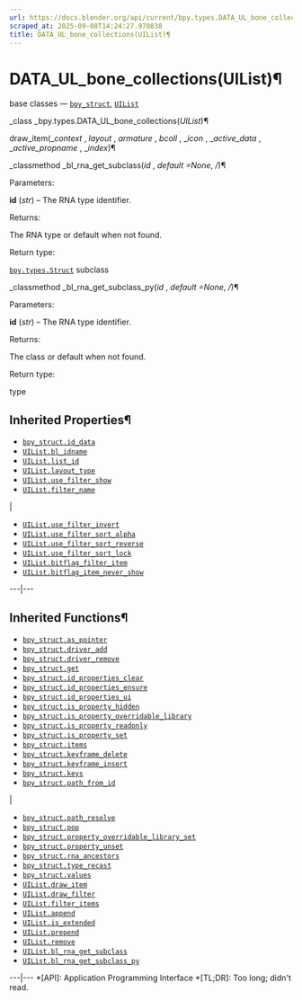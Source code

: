 ```yaml
---
url: https://docs.blender.org/api/current/bpy.types.DATA_UL_bone_collections.html
scraped_at: 2025-09-08T14:24:27.970838
title: DATA_UL_bone_collections(UIList)¶
---
```


# DATA_UL_bone_collections(UIList)¶  
  
base classes — [`bpy_struct`](bpy.types.bpy_struct.html#bpy.types.bpy_struct
"bpy.types.bpy_struct"), [`UIList`](bpy.types.UIList.html#bpy.types.UIList
"bpy.types.UIList")

_class _bpy.types.DATA_UL_bone_collections(_UIList_)¶

    

draw_item(__context_ , _layout_ , _armature_ , _bcoll_ , __icon_ ,
__active_data_ , __active_propname_ , __index_)¶

    

_classmethod _bl_rna_get_subclass(_id_ , _default =None_, _/_)¶

    

Parameters:

    

**id** (_str_) – The RNA type identifier.

Returns:

    

The RNA type or default when not found.

Return type:

    

[`bpy.types.Struct`](bpy.types.Struct.html#bpy.types.Struct
"bpy.types.Struct") subclass

_classmethod _bl_rna_get_subclass_py(_id_ , _default =None_, _/_)¶

    

Parameters:

    

**id** (_str_) – The RNA type identifier.

Returns:

    

The class or default when not found.

Return type:

    

type

## Inherited Properties¶

  * [`bpy_struct.id_data`](bpy.types.bpy_struct.html#bpy.types.bpy_struct.id_data "bpy.types.bpy_struct.id_data")
  * [`UIList.bl_idname`](bpy.types.UIList.html#bpy.types.UIList.bl_idname "bpy.types.UIList.bl_idname")
  * [`UIList.list_id`](bpy.types.UIList.html#bpy.types.UIList.list_id "bpy.types.UIList.list_id")
  * [`UIList.layout_type`](bpy.types.UIList.html#bpy.types.UIList.layout_type "bpy.types.UIList.layout_type")
  * [`UIList.use_filter_show`](bpy.types.UIList.html#bpy.types.UIList.use_filter_show "bpy.types.UIList.use_filter_show")
  * [`UIList.filter_name`](bpy.types.UIList.html#bpy.types.UIList.filter_name "bpy.types.UIList.filter_name")

|

  * [`UIList.use_filter_invert`](bpy.types.UIList.html#bpy.types.UIList.use_filter_invert "bpy.types.UIList.use_filter_invert")
  * [`UIList.use_filter_sort_alpha`](bpy.types.UIList.html#bpy.types.UIList.use_filter_sort_alpha "bpy.types.UIList.use_filter_sort_alpha")
  * [`UIList.use_filter_sort_reverse`](bpy.types.UIList.html#bpy.types.UIList.use_filter_sort_reverse "bpy.types.UIList.use_filter_sort_reverse")
  * [`UIList.use_filter_sort_lock`](bpy.types.UIList.html#bpy.types.UIList.use_filter_sort_lock "bpy.types.UIList.use_filter_sort_lock")
  * [`UIList.bitflag_filter_item`](bpy.types.UIList.html#bpy.types.UIList.bitflag_filter_item "bpy.types.UIList.bitflag_filter_item")
  * [`UIList.bitflag_item_never_show`](bpy.types.UIList.html#bpy.types.UIList.bitflag_item_never_show "bpy.types.UIList.bitflag_item_never_show")

  
---|---  
  
## Inherited Functions¶

  * [`bpy_struct.as_pointer`](bpy.types.bpy_struct.html#bpy.types.bpy_struct.as_pointer "bpy.types.bpy_struct.as_pointer")
  * [`bpy_struct.driver_add`](bpy.types.bpy_struct.html#bpy.types.bpy_struct.driver_add "bpy.types.bpy_struct.driver_add")
  * [`bpy_struct.driver_remove`](bpy.types.bpy_struct.html#bpy.types.bpy_struct.driver_remove "bpy.types.bpy_struct.driver_remove")
  * [`bpy_struct.get`](bpy.types.bpy_struct.html#bpy.types.bpy_struct.get "bpy.types.bpy_struct.get")
  * [`bpy_struct.id_properties_clear`](bpy.types.bpy_struct.html#bpy.types.bpy_struct.id_properties_clear "bpy.types.bpy_struct.id_properties_clear")
  * [`bpy_struct.id_properties_ensure`](bpy.types.bpy_struct.html#bpy.types.bpy_struct.id_properties_ensure "bpy.types.bpy_struct.id_properties_ensure")
  * [`bpy_struct.id_properties_ui`](bpy.types.bpy_struct.html#bpy.types.bpy_struct.id_properties_ui "bpy.types.bpy_struct.id_properties_ui")
  * [`bpy_struct.is_property_hidden`](bpy.types.bpy_struct.html#bpy.types.bpy_struct.is_property_hidden "bpy.types.bpy_struct.is_property_hidden")
  * [`bpy_struct.is_property_overridable_library`](bpy.types.bpy_struct.html#bpy.types.bpy_struct.is_property_overridable_library "bpy.types.bpy_struct.is_property_overridable_library")
  * [`bpy_struct.is_property_readonly`](bpy.types.bpy_struct.html#bpy.types.bpy_struct.is_property_readonly "bpy.types.bpy_struct.is_property_readonly")
  * [`bpy_struct.is_property_set`](bpy.types.bpy_struct.html#bpy.types.bpy_struct.is_property_set "bpy.types.bpy_struct.is_property_set")
  * [`bpy_struct.items`](bpy.types.bpy_struct.html#bpy.types.bpy_struct.items "bpy.types.bpy_struct.items")
  * [`bpy_struct.keyframe_delete`](bpy.types.bpy_struct.html#bpy.types.bpy_struct.keyframe_delete "bpy.types.bpy_struct.keyframe_delete")
  * [`bpy_struct.keyframe_insert`](bpy.types.bpy_struct.html#bpy.types.bpy_struct.keyframe_insert "bpy.types.bpy_struct.keyframe_insert")
  * [`bpy_struct.keys`](bpy.types.bpy_struct.html#bpy.types.bpy_struct.keys "bpy.types.bpy_struct.keys")
  * [`bpy_struct.path_from_id`](bpy.types.bpy_struct.html#bpy.types.bpy_struct.path_from_id "bpy.types.bpy_struct.path_from_id")

|

  * [`bpy_struct.path_resolve`](bpy.types.bpy_struct.html#bpy.types.bpy_struct.path_resolve "bpy.types.bpy_struct.path_resolve")
  * [`bpy_struct.pop`](bpy.types.bpy_struct.html#bpy.types.bpy_struct.pop "bpy.types.bpy_struct.pop")
  * [`bpy_struct.property_overridable_library_set`](bpy.types.bpy_struct.html#bpy.types.bpy_struct.property_overridable_library_set "bpy.types.bpy_struct.property_overridable_library_set")
  * [`bpy_struct.property_unset`](bpy.types.bpy_struct.html#bpy.types.bpy_struct.property_unset "bpy.types.bpy_struct.property_unset")
  * [`bpy_struct.rna_ancestors`](bpy.types.bpy_struct.html#bpy.types.bpy_struct.rna_ancestors "bpy.types.bpy_struct.rna_ancestors")
  * [`bpy_struct.type_recast`](bpy.types.bpy_struct.html#bpy.types.bpy_struct.type_recast "bpy.types.bpy_struct.type_recast")
  * [`bpy_struct.values`](bpy.types.bpy_struct.html#bpy.types.bpy_struct.values "bpy.types.bpy_struct.values")
  * [`UIList.draw_item`](bpy.types.UIList.html#bpy.types.UIList.draw_item "bpy.types.UIList.draw_item")
  * [`UIList.draw_filter`](bpy.types.UIList.html#bpy.types.UIList.draw_filter "bpy.types.UIList.draw_filter")
  * [`UIList.filter_items`](bpy.types.UIList.html#bpy.types.UIList.filter_items "bpy.types.UIList.filter_items")
  * [`UIList.append`](bpy.types.UIList.html#bpy.types.UIList.append "bpy.types.UIList.append")
  * [`UIList.is_extended`](bpy.types.UIList.html#bpy.types.UIList.is_extended "bpy.types.UIList.is_extended")
  * [`UIList.prepend`](bpy.types.UIList.html#bpy.types.UIList.prepend "bpy.types.UIList.prepend")
  * [`UIList.remove`](bpy.types.UIList.html#bpy.types.UIList.remove "bpy.types.UIList.remove")
  * [`UIList.bl_rna_get_subclass`](bpy.types.UIList.html#bpy.types.UIList.bl_rna_get_subclass "bpy.types.UIList.bl_rna_get_subclass")
  * [`UIList.bl_rna_get_subclass_py`](bpy.types.UIList.html#bpy.types.UIList.bl_rna_get_subclass_py "bpy.types.UIList.bl_rna_get_subclass_py")

  
---|---
  *[API]: Application Programming Interface
  *[TL;DR]: Too long; didn't read.

